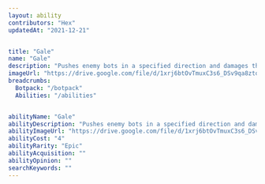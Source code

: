 ```yaml
---
layout: ability
contributors: "Hex"
updatedAt: "2021-12-21"


title: "Gale"
name: "Gale"
description: "Pushes enemy bots in a specified direction and damages them"
imageUrl: "https://drive.google.com/file/d/1xrj6btOvTmuxC3s6_DSv9qa8zto41ppr/view?usp=sharing"
breadcrumbs:
  Botpack: "/botpack"
  Abilities: "/abilities"


abilityName: "Gale"
abilityDescription: "Pushes enemy bots in a specified direction and damages them"
abilityImageUrl: "https://drive.google.com/file/d/1xrj6btOvTmuxC3s6_DSv9qa8zto41ppr/view?usp=sharing"
abilityCost: "4"
abilityRarity: "Epic"
abilityAcquisition: ""
abilityOpinion: ""
searchKeywords: ""
---
```

